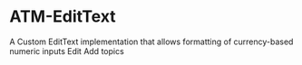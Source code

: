 # ATM-EditText
A Custom EditText implementation that allows formatting of currency-based numeric inputs Edit Add topics

